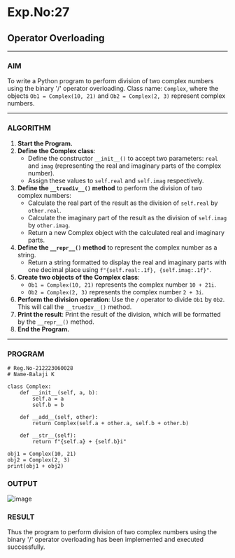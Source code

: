 # Exp.No:27  
## Operator Overloading

---

### AIM  
To write a Python program to perform division of two complex numbers using the binary '/' operator overloading. Class name: `Complex`, where the objects `Ob1 = Complex(10, 21)` and `Ob2 = Complex(2, 3)` represent complex numbers.

---

### ALGORITHM

1. **Start the Program.**
2. **Define the Complex class**:
   - Define the constructor `__init__()` to accept two parameters: `real` and `imag` (representing the real and imaginary parts of the complex number).
   - Assign these values to `self.real` and `self.imag` respectively.
3. **Define the `__truediv__()` method** to perform the division of two complex numbers:
   - Calculate the real part of the result as the division of `self.real` by `other.real`.
   - Calculate the imaginary part of the result as the division of `self.imag` by `other.imag`.
   - Return a new Complex object with the calculated real and imaginary parts.
4. **Define the `__repr__()` method** to represent the complex number as a string.
   - Return a string formatted to display the real and imaginary parts with one decimal place using `f"{self.real:.1f}, {self.imag:.1f}"`.
5. **Create two objects of the Complex class**:
   - `Ob1 = Complex(10, 21)` represents the complex number `10 + 21i`.
   - `Ob2 = Complex(2, 3)` represents the complex number `2 + 3i`.
6. **Perform the division operation**: Use the `/` operator to divide `Ob1` by `Ob2`. This will call the `__truediv__()` method.
7. **Print the result**: Print the result of the division, which will be formatted by the `__repr__()` method.
8. **End the Program.**

---

### PROGRAM

```
# Reg.No-212223060028
# Name-Balaji K

class Complex:
    def __init__(self, a, b):
        self.a = a
        self.b = b

    def __add__(self, other):
        return Complex(self.a + other.a, self.b + other.b)

    def __str__(self):
        return f"{self.a} + {self.b}i"

obj1 = Complex(10, 21)
obj2 = Complex(2, 3)
print(obj1 + obj2)
```

### OUTPUT
![image](https://github.com/user-attachments/assets/9eeab731-7726-4bce-ba00-e5a2623d827a)


### RESULT
Thus the program to perform division of two complex numbers using the binary '/' operator overloading has been implemented and executed successfully.
